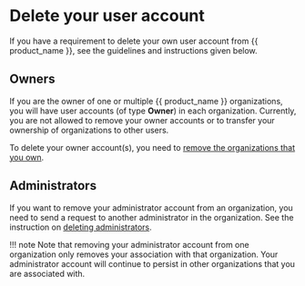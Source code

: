 # Delete your user account

If you have a requirement to delete your own user account from {{ product_name }}, see the guidelines and instructions given below.

## Owners

If you are the owner of one or multiple {{ product_name }} organizations, you will have user accounts (of type **Owner**) in each organization. Currently, you are not allowed to remove your owner accounts or to transfer your ownership of organizations to other users.

To delete your owner account(s), you need to [remove the organizations that you own](../../guides/organization-management/manage-organizations/#delete-organizations).

## Administrators

If you want to remove your administrator account from an organization, you need to send a request to another administrator in the organization. See the instruction on [deleting administrators](../../guides/users/manage-collaborators/#delete-a-collaborator).

!!! note
    Note that removing your administrator account from one organization only removes your association with that organization. Your administrator account will continue to persist in other organizations that you are associated with.
